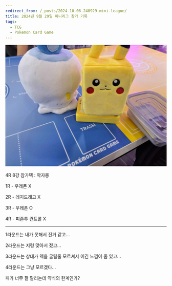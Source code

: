 ```yaml
---
redirect_from: /_posts/2024-10-06-240929-mini-league/
title: 2024년 9월 29일 미니리그 참가 기록
tags:
  - TCG
  - Pokemon Card Game
---
```

![240929](https://raw.githubusercontent.com/nox-katena/nox-katena.github.io/gh-pages/_images/tcg/240929.jpg)

4R 8강 참가덱 : 악자몽

1R - 우레폰 X

2R - 레지드래고 X

3R - 우레폰 O

4R - 피죤투 컨트롤 X

---

1라운드는 내가 못해서 진거 같고...

2라운드는 지령 맞아서 졌고...

3라운드는 상대가 덱을 굴릴줄 모르셔서 이긴 느낌이 좀 있고...

4라운드는 그냥 모르겠다...

패가 너무 잘 말리는데 약식의 한계인가?
